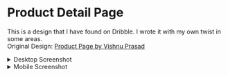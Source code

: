 # Product Detail Page

This is a design that I have found on Dribble. I wrote it with my own twist in some areas.  
Original Design: [Product Page by Vishnu Prasad](https://dribbble.com/shots/14127375-Product-Page)

<details>
<summary>Desktop Screenshot</summary>

![Desktop](./src/assets/desktop.png)

</details>

<details>
<summary>Mobile Screenshot</summary>

![Desktop](./src/assets/mobile.png)

</details>
